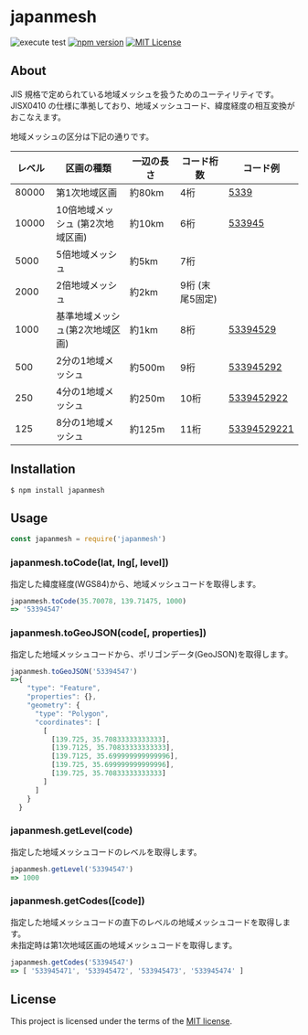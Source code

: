 # japanmesh

![execute test](https://github.com/qazsato/japanmesh/actions/workflows/execute-test.yml/badge.svg)
[![npm version](https://badge.fury.io/js/japanmesh.svg)](https://badge.fury.io/js/japanmesh)
[![MIT License](http://img.shields.io/badge/license-MIT-blue.svg?style=flat)](LICENSE)

## About

JIS 規格で定められている地域メッシュを扱うためのユーティリティです。  
JISX0410 の仕様に準拠しており、地域メッシュコード、緯度経度の相互変換がおこなえます。

地域メッシュの区分は下記の通りです。  

| レベル　 | 区画の種類　                   | 一辺の長さ　 | コード桁数　      | コード例                                                                          |
| ------ | --------------------------- | --------- | -------------- | ------------------------------------------------------------------------------- |
| 80000  | 第1次地域区画                  | 約80km　   | 4桁　           | [5339](https://gist.github.com/qazsato/fb26be6de0ecbefd107d7c1eff35cc5e)        |
| 10000  | 10倍地域メッシュ (第2次地域区画)　 | 約10km　   | 6桁　           | [533945](https://gist.github.com/qazsato/027f8dca59b2895d1040adc7e8621cc4)      |
| 5000   | 5倍地域メッシュ　               | 約5km　    | 7桁　           |                                                                                 |
| 2000   | 2倍地域メッシュ　               | 約2km　    | 9桁 (末尾5固定)　 |                                                                                 |
| 1000   | 基準地域メッシュ(第2次地域区画)    | 約1km　    | 8桁　           | [53394529](https://gist.github.com/qazsato/d9f219ba60e2d5193a8c1d65bce39fed)    |
| 500    | 2分の1地域メッシュ              | 約500m　   | 9桁　           | [533945292](https://gist.github.com/qazsato/bd3fe7aa7fbff441fd543a92814692b5)   |
| 250    | 4分の1地域メッシュ              | 約250m　   | 10桁　          | [5339452922](https://gist.github.com/qazsato/557430aaf0504f558b5cc45fcbe257b0)  |
| 125    | 8分の1地域メッシュ              | 約125m　   | 11桁　          | [53394529221](https://gist.github.com/qazsato/443642c41a6b074d7ec2bf3d5204bb56) |

## Installation

```
$ npm install japanmesh
```

## Usage

```javascript
const japanmesh = require('japanmesh')
```

### japanmesh.toCode(lat, lng[, level])

指定した緯度経度(WGS84)から、地域メッシュコードを取得します。  

```javascript
japanmesh.toCode(35.70078, 139.71475, 1000)
=> '53394547'
```

### japanmesh.toGeoJSON(code[, properties])

指定した地域メッシュコードから、ポリゴンデータ(GeoJSON)を取得します。  

```javascript
japanmesh.toGeoJSON('53394547')
=>{
    "type": "Feature",
    "properties": {},
    "geometry": {
      "type": "Polygon",
      "coordinates": [
        [
          [139.725, 35.70833333333333],
          [139.7125, 35.70833333333333],
          [139.7125, 35.699999999999996],
          [139.725, 35.699999999999996],
          [139.725, 35.70833333333333]
        ]
      ]
    }
  }
```

### japanmesh.getLevel(code)

指定した地域メッシュコードのレベルを取得します。  

```javascript
japanmesh.getLevel('53394547')
=> 1000
```

### japanmesh.getCodes([code])

指定した地域メッシュコードの直下のレベルの地域メッシュコードを取得します。  
未指定時は第1次地域区画の地域メッシュコードを取得します。

```javascript
japanmesh.getCodes('53394547')
=> [ '533945471', '533945472', '533945473', '533945474' ]
```

## License

This project is licensed under the terms of the [MIT license](https://github.com/qazsato/japanmesh/blob/master/LICENSE).